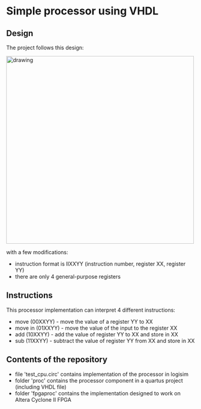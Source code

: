 # Simple processor using VHDL

## Design
The project follows this design:

<img src="https://user-images.githubusercontent.com/71709842/152693528-6754b696-e462-4785-903a-ed6edad768ec.png" alt="drawing" width="500"/>

with a few modifications:
- instruction format is IIXXYY (instruction number, register XX, register YY)
- there are only 4 general-purpose registers


## Instructions
This processor implementation can interpret 4 different instructions:
- move    (00XXYY) - move the value of a register YY to XX
- move in (01XXYY) - move the value of the input to the register XX
- add     (10XXYY) - add the value of register YY to XX and store in XX
- sub     (11XXYY) - subtract the value of register YY from XX and store in XX


## Contents of the repository
- file 'test_cpu.circ' contains implementation of the processor in logisim
- folder 'proc' contains the processor component in a quartus project (including VHDL file)
- folder 'fpgaproc' contains the implementation designed to work on Altera Cyclone II FPGA
